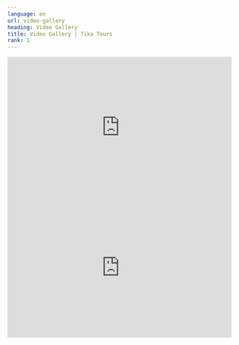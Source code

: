 ```yaml
---
language: en
url: video-gallery
heading: Video Gallery
title: Video Gallery | Tika Tours
rank: 1
---
```


<div class="row">

<div class="col-12 col-sm-6 col-md-6">

<iframe
    allow="autoplay; encrypted-media"
    allowfullscreen=""
    frameborder="0"
    height="315"
    src="https://www.youtube.com/embed/tLayDDrsmk8"
    width="100%"
></iframe>

</div>
<div class="col-12 col-sm-6 col-md-6">

<iframe
    allow="autoplay; encrypted-media"
    allowfullscreen=""
    frameborder="0"
    height="315"
    src="https://www.youtube.com/embed/U5mE1a6273o"
    width="100%"
></iframe>

</div>

</div>